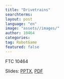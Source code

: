 ```yaml
---
title: "Drivetrains"
searchterms:
layout: post
language: "en"
image: "assets//images/"
author: 10464
categories:
tag: RobotGame
featured: false
---
```

FTC 10464<br>

Slides:
 <a href="/translations/en-us/Robot/DriveTrains.pptx">PPTX</a>,
 <a href="/translations/en-us/Robot/DriveTrains.pdf">PDF</a>
